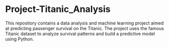 # Project-Titanic_Analysis
This repository contains a data analysis and machine learning project aimed at predicting passenger survival on the Titanic. The project uses the famous Titanic dataset to analyze survival patterns and build a predictive model using Python.
